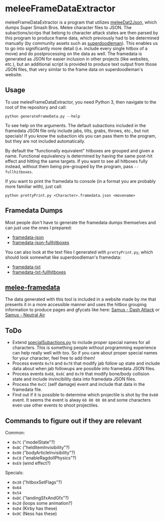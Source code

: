# meleeFrameDataExtractor
meleeFrameDataExtractor is a program that utilizes [meleeDat2Json](https://github.com/pfirsich/meleeDat2Json), which dumps Super Smash Bros. Melee character files to JSON. The subactions/scrips that belong to character attack states are then parsed by this program to produce frame data, which previously had to be determined manually (by community assets such as [superdoodleman](http://www.angelfire.com/games5/superdoodleman/frames.html)). This enables us to go into significantly more detail (i.e. include every single hitbox of a move) and do postprocessing on the data as well. The framedata is generated as JSON for easier inclusion in other projects (like websites, etc.), but an additional script is provided to produce text output from those JSON files, that very similar to the frame data on superdoodleman's website.

## Usage
To use meleeFrameDataExtractor, you need Python 3, then navigate to the root of the repository and call:
```console
python generateFrameData.py --help
```
To see help on the arguments. The default subactions included in the framedata JSON file only include jabs, tilts, grabs, throws, etc., but not specials! If you know the subaction ids you can pass them to the program, but they are not included automatically.

By default the "functionally equivalent" hitboxes are grouped and given a name. Functional equivalency is determined by having the same post-hit effect and hitting the same targets. If you want to see all hitboxes fully instead, without them being pre-grouped by the program, pass `--fullhitboxes`.

If you want to print the framedata to console (in a format you are probably more familiar with), just call:
```
python prettyPrint.py <Character>.framedata.json <movename>
```

## Framedata Dumps
Most people don't have to generate the framedata dumps themselves and can just use the ones I prepared:
* [framedata-json](http://melee.theshoemaker.de/?dir=framedata-json)
* [framedata-json-fullhitboxes](http://melee.theshoemaker.de/?dir=framedata-json-fullhitboxes)

You can also look at the text files I generated with `prettyPrint.py`, which should look somewhat like superdoodleman's framedata:
* [framedata-txt](http://melee.theshoemaker.de/?dir=framedata-txt)
* [framedata-txt-fullhitboxes](http://melee.theshoemaker.de/?dir=framedata-txt-fullhitboxes)


## [melee-framedata](http://melee-framedata.theshoemaker.de/)
The data generated with this tool is included in a website made by me that presents it in a more accessible manner and uses the hitbox grouping information to produce pages and gfycats like here: [Samus - Dash Attack](http://melee-framedata.theshoemaker.de/samus/dashattack.html) or [Samus - Neutral Air](http://melee-framedata.theshoemaker.de/samus/nair.html)

## ToDo
* Extend [specialSubactions.py](https://github.com/pfirsich/meleeFrameDataExtractor/blob/master/specialSubactions.py) to include proper special names for all characters. This is something people without programming experience can help really well with too. So if you care about proper special names for your character, feel free to add them!
* Process events `0x74` and `0x78` that modify jab follow up state and include data about when jab followups are possible into framedata JSON files.
* Process events `0x68`, `0x6C` and `0x70` that modify bone/body collision state and include invincibility data into framedata JSON files.
* Process the `0xCC` (self damage) event and include that data in the framedata file.
* Find out if it is possible to determine which projectile is shot by the `0x60` event. It seems the event is alway `60 00 00 00` and some characters even use other events to shoot projectiles.

## Commands to figure out if they are relevant
Common:
* `0x7C` ("modelState"?)
* `0x8C` ("heldItemInvisibility"?)
* `0x90` ("bodyArticleInvisibility"?)
* `0xC8` ("enableRagdollPhysics"?)
* `0xE9` (wind effect?)

Specials:
* `0x38` ("hitboxSetFlags"?)
* `0x64`
* `0x54`
* `0xDC` ("landingSfxAndGfx"?)
* `0x20` (loops some animation?)
* `0xD4` (Kirby has these)
* `0x9C` (Ness has these)
